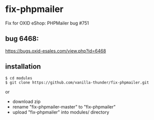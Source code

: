 # fix-phpmailer
Fix for OXID eShop: PHPMailer bug #751

## bug 6468:
https://bugs.oxid-esales.com/view.php?id=6468

## installation
    $ cd modules
    $ git clone https://github.com/vanilla-thunder/fix-phpmailer.git
or
 * download zip  
 * rename "fix-phpmailer-master" to "fix-phpmailer"  
 * upload "fix-phpmailer" into modules/ directory
